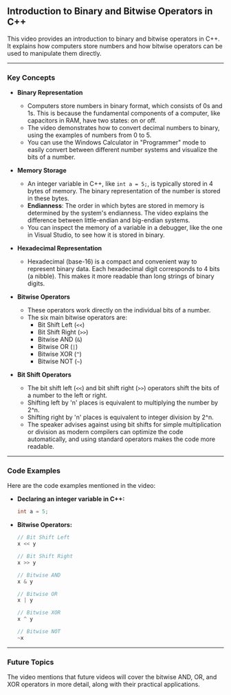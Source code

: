 ## Introduction to Binary and Bitwise Operators in C++

This video provides an introduction to binary and bitwise operators in C++. It explains how computers store numbers and how bitwise operators can be used to manipulate them directly.

-----

### Key Concepts

  * **Binary Representation**

      * Computers store numbers in binary format, which consists of 0s and 1s. This is because the fundamental components of a computer, like capacitors in RAM, have two states: on or off.
      * The video demonstrates how to convert decimal numbers to binary, using the examples of numbers from 0 to 5.
      * You can use the Windows Calculator in "Programmer" mode to easily convert between different number systems and visualize the bits of a number.

  * **Memory Storage**

      * An integer variable in C++, like `int a = 5;`, is typically stored in 4 bytes of memory. The binary representation of the number is stored in these bytes.
      * **Endianness**: The order in which bytes are stored in memory is determined by the system's endianness. The video explains the difference between little-endian and big-endian systems.
      * You can inspect the memory of a variable in a debugger, like the one in Visual Studio, to see how it is stored in binary.

  * **Hexadecimal Representation**

      * Hexadecimal (base-16) is a compact and convenient way to represent binary data. Each hexadecimal digit corresponds to 4 bits (a nibble). This makes it more readable than long strings of binary digits.

  * **Bitwise Operators**

      * These operators work directly on the individual bits of a number.
      * The six main bitwise operators are:
          * Bit Shift Left (`<<`)
          * Bit Shift Right (`>>`)
          * Bitwise AND (`&`)
          * Bitwise OR (`|`)
          * Bitwise XOR (`^`)
          * Bitwise NOT (`~`)

  * **Bit Shift Operators**

      * The bit shift left (`<<`) and bit shift right (`>>`) operators shift the bits of a number to the left or right.
      * Shifting left by 'n' places is equivalent to multiplying the number by 2^n.
      * Shifting right by 'n' places is equivalent to integer division by 2^n.
      * The speaker advises against using bit shifts for simple multiplication or division as modern compilers can optimize the code automatically, and using standard operators makes the code more readable.

-----

### Code Examples

Here are the code examples mentioned in the video:

  * **Declaring an integer variable in C++:**

    ```cpp
    int a = 5;
    ```

  * **Bitwise Operators:**

    ```cpp
    // Bit Shift Left
    x << y

    // Bit Shift Right
    x >> y

    // Bitwise AND
    x & y

    // Bitwise OR
    x | y

    // Bitwise XOR
    x ^ y

    // Bitwise NOT
    ~x
    ```

-----

### Future Topics

The video mentions that future videos will cover the bitwise AND, OR, and XOR operators in more detail, along with their practical applications.

